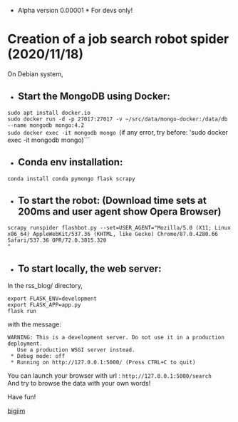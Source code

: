 * Alpha version 0.00001 * For devs only!

# Creation of a job search robot spider (2020/11/18)

On Debian system,

* ## Start the MongoDB using Docker:

``` sudo apt install docker.io ```  
``` sudo docker run -d -p 27017:27017 -v ~/src/data/mongo-docker:/data/db --name mongodb mongo:4.2 ```  
``` sudo docker exec -it mongodb mongo  ```(if any error, try before: 'sudo docker exec -it mongodb mongo)```


* ## Conda env installation:

```sudo apt install conda
conda install conda pymongo flask scrapy
```

* ## To start the robot: (Download time sets at 200ms and user agent show Opera Browser)
```
scrapy runspider flashbot.py --set=USER_AGENT="Mozilla/5.0 (X11; Linux x86_64) AppleWebKit/537.36 (KHTML, like Gecko) Chrome/87.0.4280.66 Safari/537.36 OPR/72.0.3815.320
"
```

* ## To start locally, the web server:

In the rss_blog/ directory,
```
export FLASK_ENV=development  
export FLASK_APP=app.py  
flask run  
```

with the message:
```
WARNING: This is a development server. Do not use it in a production deployment.
   Use a production WSGI server instead.
 * Debug mode: off
 * Running on http://127.0.0.1:5000/ (Press CTRL+C to quit)
```

You can launch your browser with url : ```http://127.0.0.1:5000/search```  
And try to browse the data with your own words!

Have fun!

[bigjim](https://github.com/CLiNTPELiX/simplon-brief3/blob/main/bigjim.jpg)
